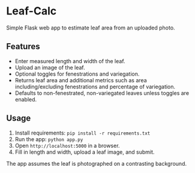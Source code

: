 # Leaf-Calc

Simple Flask web app to estimate leaf area from an uploaded photo.

## Features
- Enter measured length and width of the leaf.
- Upload an image of the leaf.
- Optional toggles for fenestrations and variegation.
- Returns leaf area and additional metrics such as area including/excluding fenestrations and percentage of variegation.
- Defaults to non-fenestrated, non-variegated leaves unless toggles are enabled.

## Usage
1. Install requirements: `pip install -r requirements.txt`
2. Run the app: `python app.py`
3. Open `http://localhost:5000` in a browser.
4. Fill in length and width, upload a leaf image, and submit.

The app assumes the leaf is photographed on a contrasting background.
